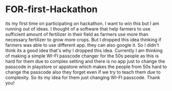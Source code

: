 # FOR-first-Hackathon
its my first time on participating on hackathon. I want to win this but I am running out of ideas. I thought of a software that help farmers to use sufficient amount of fertilizer in their field as farmers use more than necessary fertilizer to grow more crops. But I dropped this idea thinking if farmers was able to use different app. they can also google it. So I didn't think its a good idea that's why I dropped this idea. Currently I am thinking of making a simple WI-FI passcode changer for the 50s people as this is hard for them due to complex setting and there is no app just to change the passcode in playstore or appstore which makes the people from 50s hard to change the passcode also they forget even if we try to teach them due to complexity. So its my idea for them just changing WI-FI passcode. Thank you! 

